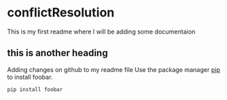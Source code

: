 # conflictResolution

This is my first readme where I will be adding some documentaion
## this is another heading
Adding changes on github to my readme file
Use the package manager [pip](https://pip.pypa.io/en/stable/) to install foobar.

```bash
pip install foobar
```
